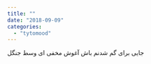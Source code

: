 ```yaml
---
title: ""
date: "2018-09-09"
categories: 
  - "tytomood"
---
```


جایی برای گم شدنم باش آغوش مخفی ای وسط جنگل
